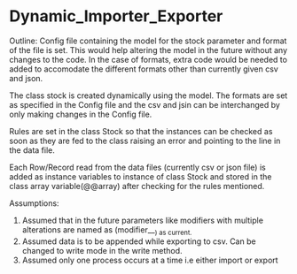 Dynamic_Importer_Exporter
=========================

Outline:
Config file containing the model for the stock parameter and format of the file is set. This would help altering the model in the future without any changes to the code. In the case of formats, extra code would be needed to added to accomodate the different formats other than currently given csv and json.

The class stock is created dynamically using the model. The formats are set as specified in the Config file and the csv and jsin can be interchanged by only making changes in the Config file.

Rules are set in the class Stock so that the instances can be checked as soon as they are fed to the class raising an error and pointing to the line in the data file.

Each Row/Record read from the data files (currently csv or json file) is added as instance variables to instance of class Stock and stored in the class array variable(@@array) after checking for the rules mentioned.

Assumptions:
1. Assumed that in the future parameters like modifiers with multiple alterations are named as (modifier_<number>_<sub category>) as current.
2. Assumed data is to be appended while exporting to csv. Can be changed to write mode in the write method.
3. Assumed only one process occurs at a time i.e either import or export
